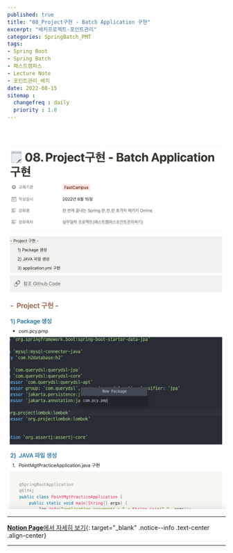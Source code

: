 ```yaml
---
published: true
title: "08_Project구현 - Batch Application 구현"
excerpt: "배치프로젝트-포인트관리"
categories: SpringBatch_PMT
tags: 
- Spring Boot
- Spring Batch
- 패스트캠퍼스 
- Lecture Note
- 포인트관리_배치
date: 2022-08-15
sitemap :
  changefreq : daily
  priority : 1.0
---
```

<br/>
<br/>

![2022-08-15-004](/assets/springBatch_pmt/2022-08-15-004.png)
  
---
[**Notion Page**에서 자세히 보기](https://pine-juice-8ba.notion.site/08-Project-Batch-Application-05006ea9f7e94d338ae87fcb15a64dc6){: target="_blank" .notice--info .text-center .align-center}

---

